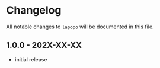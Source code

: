 # Changelog

All notable changes to `lapopo` will be documented in this file.

## 1.0.0 - 202X-XX-XX

- initial release
